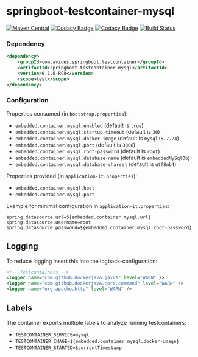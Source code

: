 springboot-testcontainer-mysql
==============================

[![Maven Central](https://img.shields.io/maven-metadata/v/http/central.maven.org/maven2/com/avides/springboot/testcontainer/springboot-testcontainer-mysql/maven-metadata.xml.svg)](https://search.maven.org/#search%7Cgav%7C1%7Cg%3A%22com.avides.springboot.testcontainer%22%20AND%20a%3A%22springboot-testcontainer-mysql%22)
[![Codacy Badge](https://api.codacy.com/project/badge/Grade/3ef2b23118074ae7bbe52a3bd53defad)](https://www.codacy.com/app/avides-builds/springboot-testcontainer-mysql)
[![Codacy Badge](https://api.codacy.com/project/badge/Coverage/3ef2b23118074ae7bbe52a3bd53defad)](https://www.codacy.com/app/avides-builds/springboot-testcontainer-mysql)
[![Build Status](https://travis-ci.org/springboot-testcontainer/springboot-testcontainer-mysql.svg?branch=master)](https://travis-ci.org/springboot-testcontainer/springboot-testcontainer-mysql)

### Dependency
```xml
<dependency>
	<groupId>com.avides.springboot.testcontainer</groupId>
	<artifactId>springboot-testcontainer-mysql</artifactId>
	<version>0.1.0-RC8</version>
	<scope>test</scope>
</dependency>
```

### Configuration
Properties consumed (in `bootstrap.properties`):
- `embedded.container.mysql.enabled` (default is `true`)
- `embedded.container.mysql.startup-timeout` (default is `30`)
- `embedded.container.mysql.docker-image` (default is `mysql:5.7.24`)
- `embedded.container.mysql.port` (default is `3306`)
- `embedded.container.mysql.root-password` (default is `root`)
- `embedded.container.mysql.database-name` (default is `embeddedMySqlDb`)
- `embedded.container.mysql.database-charset` (default is `utf8mb4`)

Properties provided (in `application-it.properties`):
- `embedded.container.mysql.host`
- `embedded.container.mysql.port`

Example for minimal configuration in `application-it.properties`:
```
spring.datasource.url=${embedded.container.mysql.url}
spring.datasource.username=root
spring.datasource.password=${embedded.container.mysql.root-password}
```

## Logging
To reduce logging insert this into the logback-configuration:
```xml
<!-- Testcontainers -->
<logger name="com.github.dockerjava.jaxrs" level="WARN" />
<logger name="com.github.dockerjava.core.command" level="WARN" />
<logger name="org.apache.http" level="WARN" />
```

## Labels
The container exports multiple labels to analyze running testcontainers:
- `TESTCONTAINER_SERVICE=mysql`
- `TESTCONTAINER_IMAGE=${embedded.container.mysql.docker-image}`
- `TESTCONTAINER_STARTED=$currentTimestamp`
